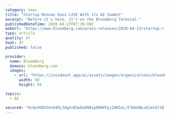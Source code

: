 ```yaml
---
category: news
title: "Startup Réseau Goes LIVE With its AI Summit"
excerpt: "Before it's here, it's on the Bloomberg Terminal."
publishedDateTime: 2020-04-23T07:36:00Z
webUrl: "https://www.bloomberg.com/press-releases/2020-04-23/startup-r-seau-goes-live-with-its-ai-summit"
type: article
quality: 47
heat: 47
published: false

provider:
  name: Bloomberg
  domain: bloomberg.com
  images:
    - url: "https://insideout.app/ai/assets/images/organizations/bloomberg.com-50x50.jpg"
      width: 50
      height: 50

topics:
  - AI

secured: "9/AoVUDVVotA4OjJAgX+B3w6aXN0ip9DWVFpjZmM1eL/F3UUoWLudim14ltBlZ25Ho6/DuNqoaHL3DX6vSxULCNQc0EGWLciZwee7AbZxYR1qYfSakhT0lJtrW+xOYV4m8uCPowzV+uyud6xOMJ2Pcf9LJlyKCdzXVam9xag5ka0Omgt1tmjvxGemxTcKXDyTrxom8vvFjgDnAt24xhWPZ9LOQe1Ea8u2wnZ1W/1G/iDoFNt9N9zrHJdtvFrz2eSGsVBaLOVR++ssUStxVbYtMW8IvKnfZv11tYSDVHZTVbucmMCBo0R4AkWzr7PXJ2z;SErPbCUIf9j6GvtPldGlEA=="
---
```


